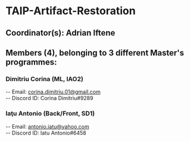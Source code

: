 # TAIP-Artifact-Restoration

## Coordinator(s): Adrian Iftene

## Members (4), belonging to 3 different Master's programmes:

### Dimitriu Corina (ML, IAO2)
-- Email: corina.dimitriu.01@gmail.com  
-- Discord ID: Corina Dimitriu#9289  

### Iaţu Antonio (Back/Front, SD1)
-- Email: antonio.iatu@yahoo.com  
-- Discord ID: Iatu Antonio#6458  
